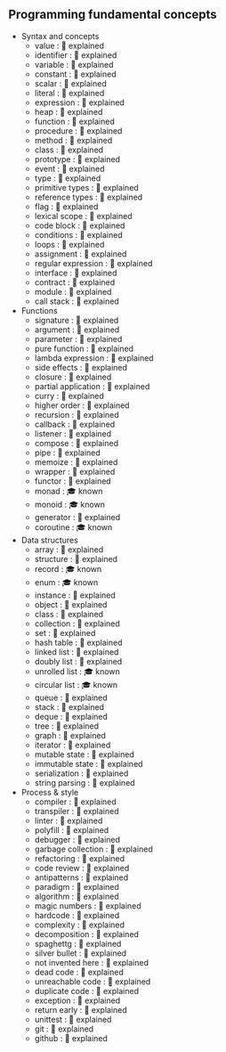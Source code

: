 ## Programming fundamental concepts

- Syntax and concepts
  - value : 🙋 explained
  - identifier : 🙋 explained
  - variable : 🙋 explained
  - constant : 🙋 explained
  - scalar : 🙋 explained
  - literal : 🙋 explained
  - expression : 🙋 explained
  - heap : 🙋 explained
  - function : 🙋 explained
  - procedure : 🙋 explained
  - method : 🙋 explained
  - class : 🙋 explained
  - prototype : 🙋 explained
  - event : 🙋 explained
  - type : 🙋 explained
  - primitive types : 🙋 explained
  - reference types : 🙋 explained
  - flag : 🙋 explained
  - lexical scope : 🙋 explained
  - code block : 🙋 explained
  - conditions : 🙋 explained
  - loops : 🙋 explained
  - assignment : 🙋 explained
  - regular expression : 🙋 explained
  - interface : 🙋 explained
  - contract : 🙋 explained
  - module : 🙋 explained
  - call stack : 🙋 explained
- Functions
  - signature : 🙋 explained
  - argument : 🙋 explained
  - parameter : 🙋 explained
  - pure function : 🙋 explained
  - lambda expression : 🙋 explained
  - side effects : 🙋 explained
  - closure : 🙋 explained
  - partial application : 🙋 explained
  - curry : 🙋 explained
  - higher order : 🙋 explained
  - recursion : 🙋 explained
  - callback : 🙋 explained
  - listener : 🙋 explained
  - compose : 🙋 explained
  - pipe : 🙋 explained
  - memoize : 🙋 explained
  - wrapper : 🙋 explained
  - functor : 🙋 explained
  - monad : 🎓 known
  - monoid : 🎓 known
  - generator : 🙋 explained
  - coroutine : 🎓 known
- Data structures
  - array : 🙋 explained
  - structure : 🙋 explained
  - record : 🎓 known
  - enum : 🎓 known
  - instance : 🙋 explained
  - object : 🙋 explained
  - class : 🙋 explained
  - collection : 🙋 explained
  - set : 🙋 explained
  - hash table : 🙋 explained
  - linked list : 🙋 explained
  - doubly list : 🙋 explained
  - unrolled list : 🎓 known
  - circular list : 🎓 known
  - queue : 🙋 explained
  - stack : 🙋 explained
  - deque : 🙋 explained
  - tree : 🙋 explained
  - graph : 🙋 explained
  - iterator : 🙋 explained
  - mutable state : 🙋 explained
  - immutable state : 🙋 explained
  - serialization : 🙋 explained
  - string parsing : 🙋 explained
- Process & style
  - compiler : 🙋 explained
  - transpiler : 🙋 explained
  - linter : 🙋 explained
  - polyfill : 🙋 explained
  - debugger : 🙋 explained
  - garbage collection : 🙋 explained
  - refactoring : 🙋 explained
  - code review : 🙋 explained
  - antipatterns : 🙋 explained
  - paradigm : 🙋 explained
  - algorithm : 🙋 explained
  - magic numbers : 🙋 explained
  - hardcode : 🙋 explained
  - complexity : 🙋 explained
  - decomposition : 🙋 explained
  - spaghettg : 🙋 explained
  - silver bullet : 🙋 explained
  - not invented here : 🙋 explained
  - dead code : 🙋 explained
  - unreachable code : 🙋 explained
  - duplicate code : 🙋 explained
  - exception : 🙋 explained
  - return early : 🙋 explained
  - unittest : 🙋 explained
  - git : 🙋 explained
  - github : 🙋 explained
